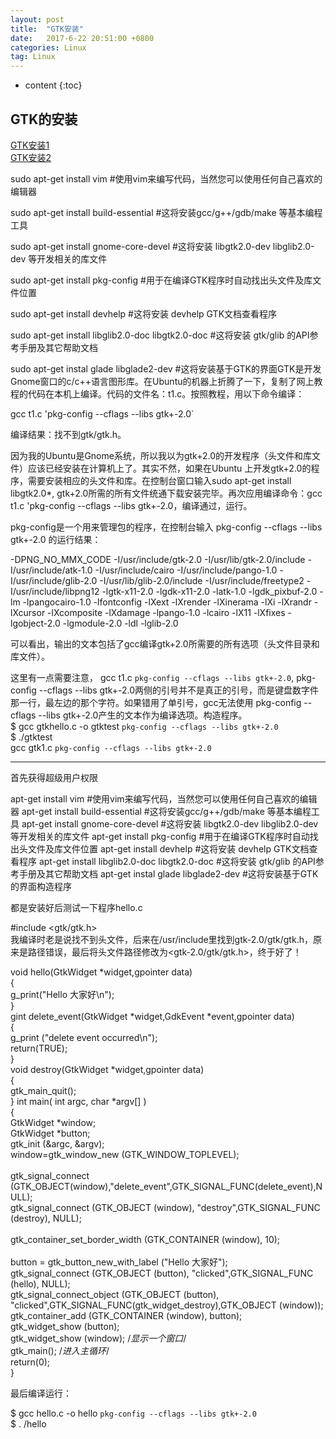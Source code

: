 ```yaml
---
layout: post
title:  "GTK安装"
date:   2017-6-22 20:51:00 +0800
categories: Linux
tag: Linux
---
```


* content
{:toc}


GTK的安装
-------------------------
[GTK安装1](https://zhidao.baidu.com/question/323664703.html)<br>
[GTK安装2](http://blog.csdn.net/ouyangzhan/article/details/5734832)<br>

sudo apt-get install vim #使用vim来编写代码，当然您可以使用任何自己喜欢的编辑器

sudo apt-get install build-essential #这将安装gcc/g++/gdb/make 等基本编程工具

sudo apt-get install gnome-core-devel #这将安装 libgtk2.0-dev libglib2.0-dev 等开发相关的库文件

sudo apt-get install pkg-config #用于在编译GTK程序时自动找出头文件及库文件位置

sudo apt-get install devhelp #这将安装 devhelp GTK文档查看程序

sudo apt-get install libglib2.0-doc libgtk2.0-doc #这将安装 gtk/glib 的API参考手册及其它帮助文档

sudo apt-get instal glade libglade2-dev #这将安装基于GTK的界面GTK是开发Gnome窗口的c/c++语言图形库。在Ubuntu的机器上折腾了一下，复制了网上教程的代码在本机上编译。代码的文件名：t1.c。按照教程，用以下命令编译：<br>

gcc t1.c 'pkg-config --cflags --libs gtk+-2.0`<br>

编译结果：找不到gtk/gtk.h。<br>

因为我的Ubuntu是Gnome系统，所以我以为gtk+2.0的开发程序（头文件和库文件）应该已经安装在计算机上了。其实不然，如果在Ubuntu 上开发gtk+2.0的程序，需要安装相应的头文件和库。在控制台窗口输入sudo apt-get install libgtk2.0*, gtk+2.0所需的所有文件统通下载安装完毕。再次应用编译命令：gcc t1.c 'pkg-config --cflags --libs gtk+-2.0，编译通过，运行。<br>

pkg-config是一个用来管理包的程序，在控制台输入 pkg-config --cflags --libs gtk+-2.0 的运行结果：<br>

-DPNG_NO_MMX_CODE -I/usr/include/gtk-2.0 -I/usr/lib/gtk-2.0/include -I/usr/include/atk-1.0 -I/usr/include/cairo -I/usr/include/pango-1.0 -I/usr/include/glib-2.0 -I/usr/lib/glib-2.0/include -I/usr/include/freetype2 -I/usr/include/libpng12 -lgtk-x11-2.0 -lgdk-x11-2.0 -latk-1.0 -lgdk_pixbuf-2.0 -lm -lpangocairo-1.0 -lfontconfig -lXext -lXrender -lXinerama -lXi -lXrandr -lXcursor -lXcomposite -lXdamage -lpango-1.0 -lcairo -lX11 -lXfixes -lgobject-2.0 -lgmodule-2.0 -ldl -lglib-2.0

可以看出，输出的文本包括了gcc编译gtk+2.0所需要的所有选项（头文件目录和库文件）。<br>

这里有一点需要注意， gcc t1.c `pkg-config --cflags --libs gtk+-2.0`, pkg-config --cflags --libs gtk+-2.0两侧的引号并不是真正的引号，而是键盘数字件那一行，最左边的那个字符。如果错用了单引号，gcc无法使用 pkg-config --cflags --libs gtk+-2.0产生的文本作为编译选项。构造程序。<br>
$ gcc gtkhello.c -o gtktest `pkg-config --cflags --libs gtk+-2.0` <br>
$ ./gtktest <br>
gcc gtk1.c `pkg-config --cflags --libs gtk+-2.0` <br>


---------------------------------------


首先获得超级用户权限

apt-get install vim         #使用vim来编写代码，当然您可以使用任何自己喜欢的编辑器
apt-get install build-essential         #这将安装gcc/g++/gdb/make 等基本编程工具
apt-get install gnome-core-devel          #这将安装 libgtk2.0-dev libglib2.0-dev 等开发相关的库文件
apt-get install pkg-config                #用于在编译GTK程序时自动找出头文件及库文件位置
apt-get install devhelp                    #这将安装 devhelp GTK文档查看程序
apt-get install libglib2.0-doc libgtk2.0-doc             #这将安装 gtk/glib 的API参考手册及其它帮助文档
apt-get instal glade libglade2-dev                      #这将安装基于GTK的界面构造程序

都是安装好后测试一下程序hello.c<br>

#include   <gtk/gtk.h> <br>
我编译时老是说找不到头文件，后来在/usr/include里找到gtk-2.0/gtk/gtk.h，原来是路径错误，最后将头文件路径修改为<gtk-2.0/gtk/gtk.h>，终于好了！

void hello(GtkWidget *widget,gpointer data)<br>
{<br>
      g_print("Hello 大家好\n");<br>
}<br>
gint delete_event(GtkWidget *widget,GdkEvent *event,gpointer data)<br>
{<br>
      g_print ("delete event occurred\n");<br>
     return(TRUE);<br>
}<br>
void destroy(GtkWidget *widget,gpointer data)<br>
{<br>
      gtk_main_quit();<br>
}
int main( int argc, char *argv[] )<br>
{<br>
      GtkWidget *window;<br>
      GtkWidget *button;<br>
      gtk_init (&argc, &argv);<br>
      window=gtk_window_new (GTK_WINDOW_TOPLEVEL);<br>	
      gtk_signal_connect (GTK_OBJECT(window),"delete_event",GTK_SIGNAL_FUNC(delete_event),NULL);<br>
      gtk_signal_connect (GTK_OBJECT (window), "destroy",GTK_SIGNAL_FUNC (destroy), NULL);<br>	
      gtk_container_set_border_width (GTK_CONTAINER (window), 10);<br>	
      button = gtk_button_new_with_label ("Hello 大家好");<br>
      gtk_signal_connect (GTK_OBJECT (button), "clicked",GTK_SIGNAL_FUNC (hello), NULL);<br>
      gtk_signal_connect_object (GTK_OBJECT (button), "clicked",GTK_SIGNAL_FUNC(gtk_widget_destroy),GTK_OBJECT (window));<br>
      gtk_container_add (GTK_CONTAINER (window), button);<br>
      gtk_widget_show (button);<br>
      gtk_widget_show (window); /*显示一个窗口*/<br>
      gtk_main(); /*进入主循环*/<br>
      return(0);<br>
}<br>

最后编译运行：<br>

$ gcc hello.c -o hello `pkg-config --cflags --libs gtk+-2.0` <br>
$ . /hello
